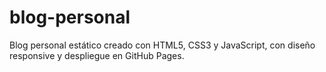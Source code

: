 # blog-personal
Blog personal estático creado con HTML5, CSS3 y JavaScript, con diseño responsive y despliegue en GitHub Pages.
